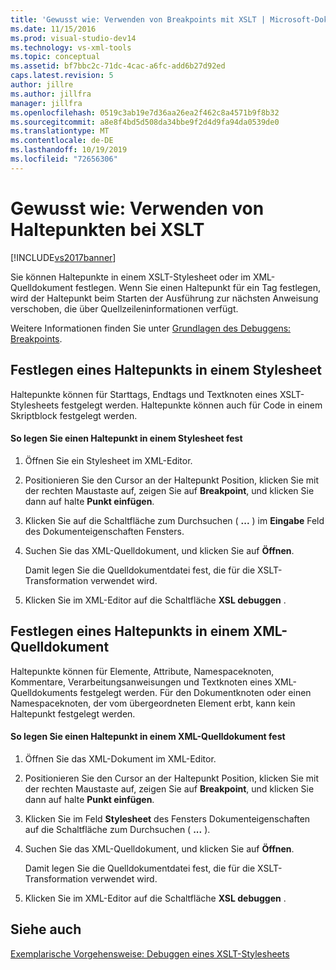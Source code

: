 ```yaml
---
title: 'Gewusst wie: Verwenden von Breakpoints mit XSLT | Microsoft-Dokumentation'
ms.date: 11/15/2016
ms.prod: visual-studio-dev14
ms.technology: vs-xml-tools
ms.topic: conceptual
ms.assetid: bf7bbc2c-71dc-4cac-a6fc-add6b27d92ed
caps.latest.revision: 5
author: jillre
ms.author: jillfra
manager: jillfra
ms.openlocfilehash: 0519c3ab19e7d36aa26ea2f462c8a4571b9f8b32
ms.sourcegitcommit: a8e8f4bd5d508da34bbe9f2d4d9fa94da0539de0
ms.translationtype: MT
ms.contentlocale: de-DE
ms.lasthandoff: 10/19/2019
ms.locfileid: "72656306"
---
```

# <a name="how-to-use-breakpoints-with-xslt"></a>Gewusst wie: Verwenden von Haltepunkten bei XSLT
[!INCLUDE[vs2017banner](../includes/vs2017banner.md)]

Sie können Haltepunkte in einem XSLT-Stylesheet oder im XML-Quelldokument festlegen. Wenn Sie einen Haltepunkt für ein Tag festlegen, wird der Haltepunkt beim Starten der Ausführung zur nächsten Anweisung verschoben, die über Quellzeileninformationen verfügt.

 Weitere Informationen finden Sie unter [Grundlagen des Debuggens: Breakpoints](https://msdn.microsoft.com/752a02c2-0ac7-4c8b-aa1b-4b2b3b21152e).

## <a name="set-a-breakpoint-in-a-style-sheet"></a>Festlegen eines Haltepunkts in einem Stylesheet
 Haltepunkte können für Starttags, Endtags und Textknoten eines XSLT-Stylesheets festgelegt werden. Haltepunkte können auch für Code in einem Skriptblock festgelegt werden.

#### <a name="to-set-a-breakpoint-in-a-style-sheet"></a>So legen Sie einen Haltepunkt in einem Stylesheet fest

1. Öffnen Sie ein Stylesheet im XML-Editor.

2. Positionieren Sie den Cursor an der Haltepunkt Position, klicken Sie mit der rechten Maustaste auf, zeigen Sie auf **Breakpoint**, und klicken Sie dann auf halte **Punkt einfügen**.

3. Klicken Sie auf die Schaltfläche zum Durchsuchen ( **...** ) im **Eingabe** Feld des Dokumenteigenschaften Fensters.

4. Suchen Sie das XML-Quelldokument, und klicken Sie auf **Öffnen**.

     Damit legen Sie die Quelldokumentdatei fest, die für die XSLT-Transformation verwendet wird.

5. Klicken Sie im XML-Editor auf die Schaltfläche **XSL debuggen** .

## <a name="set-a-breakpoint-in-an-xml-source-document"></a>Festlegen eines Haltepunkts in einem XML-Quelldokument
 Haltepunkte können für Elemente, Attribute, Namespaceknoten, Kommentare, Verarbeitungsanweisungen und Textknoten eines XML-Quelldokuments festgelegt werden. Für den Dokumentknoten oder einen Namespaceknoten, der vom übergeordneten Element erbt, kann kein Haltepunkt festgelegt werden.

#### <a name="to-set-a-breakpoint-in-an-xml-source-document"></a>So legen Sie einen Haltepunkt in einem XML-Quelldokument fest

1. Öffnen Sie das XML-Dokument im XML-Editor.

2. Positionieren Sie den Cursor an der Haltepunkt Position, klicken Sie mit der rechten Maustaste auf, zeigen Sie auf **Breakpoint**, und klicken Sie dann auf halte **Punkt einfügen**.

3. Klicken Sie im Feld **Stylesheet** des Fensters Dokumenteigenschaften auf die Schaltfläche zum Durchsuchen ( **...** ).

4. Suchen Sie das XML-Quelldokument, und klicken Sie auf **Öffnen**.

     Damit legen Sie die Quelldokumentdatei fest, die für die XSLT-Transformation verwendet wird.

5. Klicken Sie im XML-Editor auf die Schaltfläche **XSL debuggen** .

## <a name="see-also"></a>Siehe auch
 [Exemplarische Vorgehensweise: Debuggen eines XSLT-Stylesheets](../xml-tools/walkthrough-debug-an-xslt-style-sheet.md)
